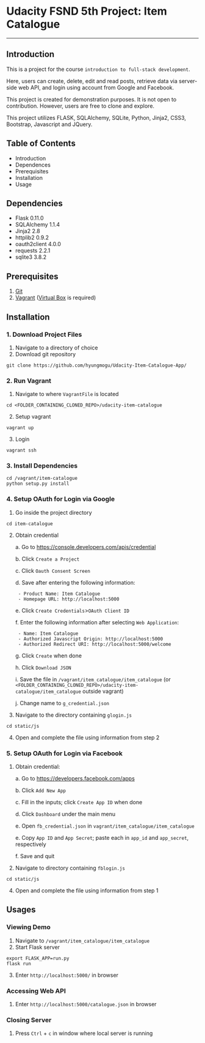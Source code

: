 # Udacity FSND 5th Project: Item Catalogue

---

## Introduction

This is a project for the course `introduction to full-stack development`. 

Here, users can create, delete, edit and read posts, retrieve data via server-side web API, and login using account from Google and Facebook. 

This project is created for demonstration purposes. It is not open to contribution. However, users are free to clone and explore.

This project utilizes FLASK, SQLAlchemy, SQLite, Python, Jinja2, CSS3, Bootstrap, Javascript and JQuery.

## Table of Contents
* Introduction
* Dependences
* Prerequisites
* Installation
* Usage

## Dependencies
- Flask 0.11.0
- SQLAlchemy 1.1.4
- Jinja2 2.8
- httplib2 0.9.2
- oauth2client 4.0.0
- requests 2.2.1
- sqlite3 3.8.2

## Prerequisites
1. [Git](https://www.atlassian.com/git/tutorials/install-git)
2. [Vagrant](https://www.vagrantup.com/downloads.html) ([Virtual Box](https://www.virtualbox.org/) is required)

## Installation
### 1. Download Project Files

1. Navigate to a directory of choice
2. Download git repository
```
git clone https://github.com/hyungmogu/Udacity-Item-Catalogue-App/
```

### 2. Run Vagrant

1. Navigate to where `VagrantFile` is located
```
cd <FOLDER_CONTAINING_CLONED_REPO>/udacity-item-catalogue
```
2. Setup vagrant
```
vagrant up
```
3. Login
```
vagrant ssh
```

### 3. Install Dependencies
```
cd /vagrant/item-catalogue
python setup.py install
```

### 4. Setup OAuth for Login via Google

1. Go inside the project directory
```
cd item-catalogue
```
2. Obtain credential

   a. Go to https://console.developers.com/apis/credential
   
   b. Click `Create a Project`
   
   c. Click `Oauth Consent Screen`
   
   d. Save after entering the following information:

        - Product Name: Item Catalogue
        - Homepage URL: http://localhost:5000

   e. Click `Create Credentials`>`OAuth Client ID`
   
   f. Enter the following information after selecting `Web Application`:
 
        - Name: Item Catalogue
        - Authorized Javascript Origin: http://localhost:5000
        - Authorized Redirect URI: http://localhost:5000/welcome

   g. Click `Create` when done
   
   h. Click `Download JSON` 
   
   i. Save the file in `/vagrant/item_catalogue/item_catalogue` (or `<FOLDER_CONTAINING_CLONED_REPO>/udacity-item-catalogue/item_catalogue` outside vagrant)
   
   j. Change name to `g_credential.json`

3. Navigate to the directory containing `glogin.js`
```
cd static/js
```
4. Open and complete the file using information from step 2

### 5. Setup OAuth for Login via Facebook

1. Obtain credential:

   a. Go to https://developers.facebook.com/apps
   
   b. Click `Add New App`
   
   c. Fill in the inputs; click `Create App ID` when done
   
   d. Click `Dashboard` under the main menu
   
   e. Open `fb_credential.json` in `vagrant/item_catalogue/item_catalogue` 
   
   e. Copy `App ID` and `App Secret`; paste each in `app_id` and `app_secret`, respectively
   
   f. Save and quit
   
3. Navigate to directory containing `fblogin.js`
```
cd static/js
```
4. Open and complete the file using information from step 1

## Usages

### Viewing Demo
1. Navigate to `/vagrant/item_catalogue/item_catalogue`
2. Start Flask server
```
export FLASK_APP=run.py
flask run
```
3. Enter `http://localhost:5000/` in browser

### Accessing Web API
1. Enter `http://localhost:5000/catalogue.json` in browser


### Closing Server

1. Press `Ctrl` + `c` in window where local server is running
